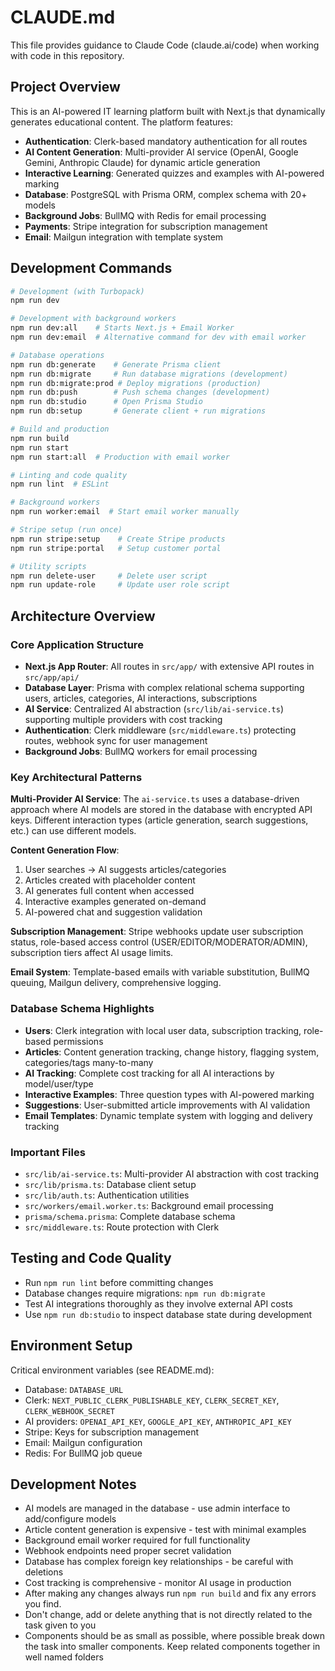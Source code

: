 # CLAUDE.md

This file provides guidance to Claude Code (claude.ai/code) when working with code in this repository.

## Project Overview

This is an AI-powered IT learning platform built with Next.js that dynamically generates educational content. The platform features:

- **Authentication**: Clerk-based mandatory authentication for all routes
- **AI Content Generation**: Multi-provider AI service (OpenAI, Google Gemini, Anthropic Claude) for dynamic article generation
- **Interactive Learning**: Generated quizzes and examples with AI-powered marking
- **Database**: PostgreSQL with Prisma ORM, complex schema with 20+ models
- **Background Jobs**: BullMQ with Redis for email processing
- **Payments**: Stripe integration for subscription management
- **Email**: Mailgun integration with template system

## Development Commands

```bash
# Development (with Turbopack)
npm run dev

# Development with background workers
npm run dev:all    # Starts Next.js + Email Worker
npm run dev:email  # Alternative command for dev with email worker

# Database operations
npm run db:generate    # Generate Prisma client
npm run db:migrate     # Run database migrations (development)
npm run db:migrate:prod # Deploy migrations (production)
npm run db:push        # Push schema changes (development)
npm run db:studio      # Open Prisma Studio
npm run db:setup       # Generate client + run migrations

# Build and production
npm run build
npm run start
npm run start:all  # Production with email worker

# Linting and code quality
npm run lint  # ESLint

# Background workers
npm run worker:email  # Start email worker manually

# Stripe setup (run once)
npm run stripe:setup    # Create Stripe products
npm run stripe:portal   # Setup customer portal

# Utility scripts
npm run delete-user     # Delete user script
npm run update-role     # Update user role script
```

## Architecture Overview

### Core Application Structure

- **Next.js App Router**: All routes in `src/app/` with extensive API routes in `src/app/api/`
- **Database Layer**: Prisma with complex relational schema supporting users, articles, categories, AI interactions, subscriptions
- **AI Service**: Centralized AI abstraction (`src/lib/ai-service.ts`) supporting multiple providers with cost tracking
- **Authentication**: Clerk middleware (`src/middleware.ts`) protecting routes, webhook sync for user management
- **Background Jobs**: BullMQ workers for email processing

### Key Architectural Patterns

**Multi-Provider AI Service**: The `ai-service.ts` uses a database-driven approach where AI models are stored in the database with encrypted API keys. Different interaction types (article generation, search suggestions, etc.) can use different models.

**Content Generation Flow**:
1. User searches → AI suggests articles/categories
2. Articles created with placeholder content  
3. AI generates full content when accessed
4. Interactive examples generated on-demand
5. AI-powered chat and suggestion validation

**Subscription Management**: Stripe webhooks update user subscription status, role-based access control (USER/EDITOR/MODERATOR/ADMIN), subscription tiers affect AI usage limits.

**Email System**: Template-based emails with variable substitution, BullMQ queuing, Mailgun delivery, comprehensive logging.

### Database Schema Highlights

- **Users**: Clerk integration with local user data, subscription tracking, role-based permissions
- **Articles**: Content generation tracking, change history, flagging system, categories/tags many-to-many
- **AI Tracking**: Complete cost tracking for all AI interactions by model/user/type
- **Interactive Examples**: Three question types with AI-powered marking
- **Suggestions**: User-submitted article improvements with AI validation
- **Email Templates**: Dynamic template system with logging and delivery tracking

### Important Files

- `src/lib/ai-service.ts`: Multi-provider AI abstraction with cost tracking
- `src/lib/prisma.ts`: Database client setup
- `src/lib/auth.ts`: Authentication utilities  
- `src/workers/email.worker.ts`: Background email processing
- `prisma/schema.prisma`: Complete database schema
- `src/middleware.ts`: Route protection with Clerk

## Testing and Code Quality

- Run `npm run lint` before committing changes
- Database changes require migrations: `npm run db:migrate`
- Test AI integrations thoroughly as they involve external API costs
- Use `npm run db:studio` to inspect database state during development

## Environment Setup

Critical environment variables (see README.md):
- Database: `DATABASE_URL`
- Clerk: `NEXT_PUBLIC_CLERK_PUBLISHABLE_KEY`, `CLERK_SECRET_KEY`, `CLERK_WEBHOOK_SECRET`
- AI providers: `OPENAI_API_KEY`, `GOOGLE_API_KEY`, `ANTHROPIC_API_KEY`
- Stripe: Keys for subscription management
- Email: Mailgun configuration
- Redis: For BullMQ job queue

## Development Notes

- AI models are managed in the database - use admin interface to add/configure models
- Article content generation is expensive - test with minimal examples
- Background email worker required for full functionality
- Webhook endpoints need proper secret validation
- Database has complex foreign key relationships - be careful with deletions
- Cost tracking is comprehensive - monitor AI usage in production
- After making any changes always run `npm run build` and fix any errors you find.
- Don't change, add or delete anything that is not directly related to the task given to you
- Components should be as small as possible, where possible break down the task into smaller components. Keep related components together in well named folders
